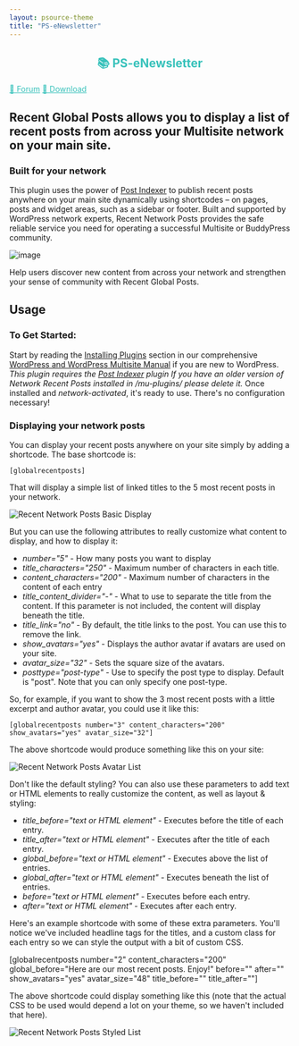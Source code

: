 ```yaml
---
layout: psource-theme
title: "PS-eNewsletter"
---
```


<h2 align="center" style="color:#38c2bb;">📚 PS-eNewsletter</h2>

<div class="menu">
  <a href="https://github.com/cp-psource/e-newsletter/discussions" style="color:#38c2bb;">💬 Forum</a>
  <a href="https://github.com/cp-psource/e-newsletter/releases" style="color:#38c2bb;">📝 Download</a>
</div>



## Recent Global Posts allows you to display a list of recent posts from across your Multisite network on your main site.

### Built for your network

This plugin uses the power of [Post Indexer](http://premium.wpmudev.org/project/post-indexer/ "Post Indexer") to publish recent posts anywhere on your main site dynamically using shortcodes – on pages, posts and widget areas, such as a sidebar or footer. Built and supported by WordPress network experts, Recent Network Posts provides the safe reliable service you need for operating a successful Multisite or BuddyPress community. 

![image](http://premium.wpmudev.org/wp-content/uploads/2009/06/latestposts.jpg)

 Help users discover new content from across your network and strengthen your sense of community with Recent Global Posts.

## Usage

### To Get Started:

Start by reading the [Installing Plugins](https://wpmudev.com/docs/using-wordpress/installing-wordpress-plugins/) section in our comprehensive [WordPress and WordPress Multisite Manual](https://premium.wpmudev.org/wpmu-manual/) if you are new to WordPress. _This plugin requires the [Post Indexer](https://premium.wpmudev.org/project/post-indexer) plugin_ _If you have an older version of Network Recent Posts installed in /mu-plugins/ please delete it._ Once installed and _network-activated_, it's ready to use. There's no configuration necessary!

### Displaying your network posts

You can display your recent posts anywhere on your site simply by adding a shortcode. The base shortcode is:

    [globalrecentposts]

That will display a simple list of linked titles to the 5 most recent posts in your network. 

![Recent Network Posts Basic Display](https://premium.wpmudev.org/wp-content/uploads/2009/06/recent-network-posts-3000-basic-list.png)

 But you can use the following attributes to really customize what content to display, and how to display it:

*   _number="5"_ - How many posts you want to display
*   _title_characters="250"_ - Maximum number of characters in each title.
*   _content_characters="200"_ - Maximum number of characters in the content of each entry
*   _title_content_divider="-"_ - What to use to separate the title from the content. If this parameter is not included, the content will display beneath the title.
*   _title_link="no"_ - By default, the title links to the post. You can use this to remove the link.
*   _show_avatars="yes"_ - Displays the author avatar if avatars are used on your site.
*   _avatar_size="32"_ - Sets the square size of the avatars.
*   _posttype="post-type"_ - Use to specify the post type to display. Default is "post". Note that you can only specify one post-type.

So, for example, if you want to show the 3 most recent posts with a little excerpt and author avatar, you could use it like this:

    [globalrecentposts number="3" content_characters="200" show_avatars="yes" avatar_size="32"]

The above shortcode would produce something like this on your site: 

![Recent Network Posts Avatar List](https://premium.wpmudev.org/wp-content/uploads/2009/06/recent-network-posts-3000-avatar-list.png)

 Don't like the default styling? You can also use these parameters to add text or HTML elements to really customize the content, as well as layout & styling:

*   _title_before="text or HTML element"_ - Executes before the title of each entry.
*   _title_after="text or HTML element"_ - Executes after the title of each entry.
*   _global_before="text or HTML element"_ - Executes above the list of entries.
*   _global_after="text or HTML element"_ - Executes beneath the list of entries.
*   _before="text or HTML element"_ - Executes before each entry.
*   _after="text or HTML element"_ - Executes after each entry.

Here's an example shortcode with some of these extra parameters. You'll notice we've included headline tags for the titles, and a custom class for each entry so we can style the output with a bit of custom CSS.

[globalrecentposts number="2" content_characters="200" global_before="Here are our most recent posts. Enjoy!" before="" after="" show_avatars="yes" avatar_size="48" title_before="" title_after=""]

The above shortcode could display something like this (note that the actual CSS to be used would depend a lot on your theme, so we haven't included that here). 

![Recent Network Posts Styled List](https://premium.wpmudev.org/wp-content/uploads/2009/06/recent-network-posts-3000-styled-list.png)
